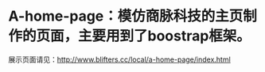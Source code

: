 # A-home-page：模仿商脉科技的主页制作的页面，主要用到了boostrap框架。
展示页面请见：http://www.blifters.cc/local/a-home-page/index.html
